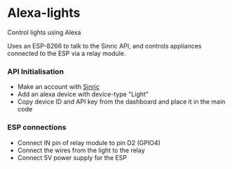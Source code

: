 # Alexa-lights
Control lights using Alexa

Uses an ESP-8266 to talk to the Sinric API, and controls appliances connected to the ESP via a relay module.

### API Initialisation
- Make an account with [Sinric](https://sinric.com)
- Add an alexa device with device-type "Light"
- Copy device ID and API key from the dashboard and place it in the main code 
 
### ESP connections
- Connect IN pin of relay module to pin D2 (GPIO4)
- Connect the wires from the light to the relay 
- Connect 5V power supply for the ESP

